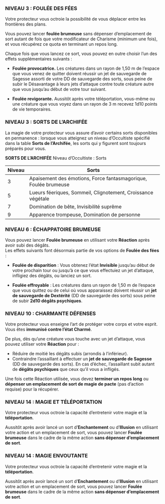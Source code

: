 
### NIVEAU 3 : FOULÉE DES FÉES

Votre protecteur vous octroie la possibilité de vous déplacer entre les frontières des plans.

Vous pouvez lancer **foulée brumeuse** sans dépenser d’emplacement de sort autant de fois que votre modificateur de Charisme (minimum une fois), et vous récupérez ce quota en terminant un repos long.

Chaque fois que vous lancez ce sort, vous pouvez en outre choisir l’un des effets supplémentaires suivants :

- **Foulée provocatrice.** Les créatures dans un rayon de 1,50 m de l’espace que vous venez de quitter doivent réussir un jet de sauvegarde de Sagesse assorti de votre DD de sauvegarde des sorts, sous peine de subir le Désavantage à leurs jets d’attaque contre toute créature autre que vous jusqu’au début de votre tour suivant.

- **Foulée revigorante.** Aussitôt après votre téléportation, vous-même ou une créature que vous voyez dans un rayon de 3 m recevez 1d10 points de vie temporaires.


### NIVEAU 3 : SORTS DE L’ARCHIFÉE

La magie de votre protecteur vous assure d’avoir certains sorts disponibles en permanence : lorsque vous atteignez un niveau d’Occultiste spécifié dans la table **Sorts de l’Archifée**, les sorts qui y figurent sont toujours préparés pour vous.

**SORTS DE L’ARCHIFÉE**
Niveau d’Occultiste : Sorts

|Niveau|Sorts|
|---|---|
|3|Apaisement des émotions, Force fantasmagorique, Foulée brumeuse|
|5|Lueurs féeriques, Sommeil, Clignotement, Croissance végétale|
|7|Domination de bête, Invisibilité suprême|
|9|Apparence trompeuse, Domination de personne|


### NIVEAU 6 : ÉCHAPPATOIRE BRUMEUSE

Vous pouvez lancer **Foulée brumeuse** en utilisant votre **Réaction** après avoir subi des dégâts.  
Les effets suivants font désormais partie de vos options de **Foulée des fées** :

- **Foulée de disparition** : Vous obtenez l’état **Invisible** jusqu’au début de votre prochain tour ou jusqu’à ce que vous effectuiez un jet d’attaque, infligiez des dégâts, ou lanciez un sort.

- **Foulée effroyable** : Les créatures dans un rayon de 1,50 m de l’espace que vous quittez ou de celui où vous apparaissez doivent réussir un **jet de sauvegarde de Dextérité** (DD de sauvegarde des sorts) sous peine de subir **2d10 dégâts psychiques**.




### NIVEAU 10 : CHARMANTE DÉFENSES

Votre protecteur vous enseigne l’art de protéger votre corps et votre esprit. Vous êtes **immunisé contre l’état Charmé**.

De plus, dès qu’une créature vous touche avec un jet d’attaque, vous pouvez utiliser votre **Réaction** pour :

- Réduire de moitié les dégâts subis (arrondis à l’inférieur).
- Contraindre l’assaillant à effectuer un **jet de sauvegarde de Sagesse** (DD de sauvegarde des sorts). En cas d’échec, l’assaillant subit autant de **dégâts psychiques** que ceux qu’il vous a infligés.

Une fois cette Réaction utilisée, vous devez **terminer un repos long** ou **dépenser un emplacement de sort de magie de pacte** (pas d’action requise) pour la récupérer.



### NIVEAU 14 : MAGIE ET TÉLÉPORTATION

Votre protecteur vous octroie la capacité d’entretenir votre magie et la **téléportation**.

Aussitôt après avoir lancé un sort d’**Enchantement** ou d’**Illusion** en utilisant votre action et un emplacement de sort, vous pouvez lancer **Foulée brumeuse** dans le cadre de la même action **sans dépenser d’emplacement de sort**.

### NIVEAU 14 : MAGIE ENVOUTANTE

Votre protecteur vous octroie la capacité d’entretenir votre magie et la **téléportation**.

Aussitôt après avoir lancé un sort d’**Enchantement** ou d’**Illusion** en utilisant votre action et un emplacement de sort, vous pouvez lancer **Foulée brumeuse** dans le cadre de la même action **sans dépenser d’emplacement de sort**.
